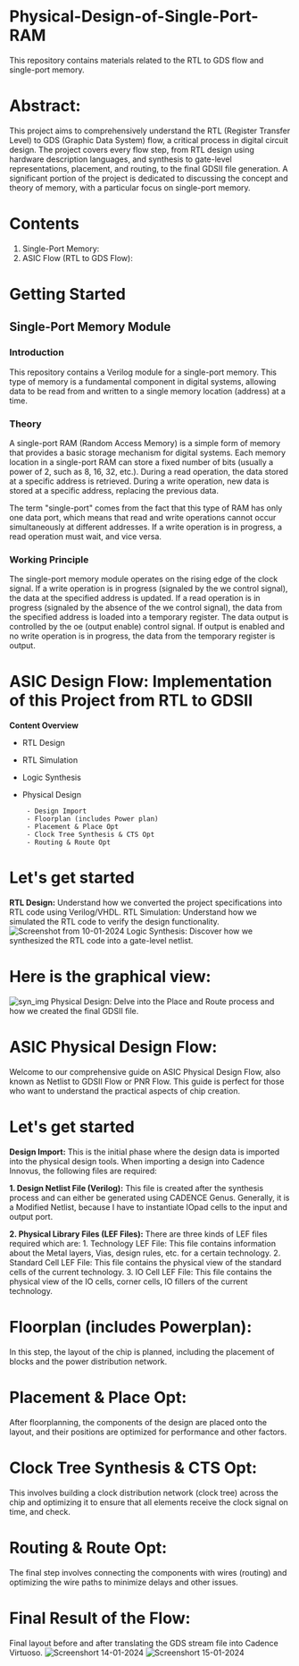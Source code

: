 # Physical-Design-of-Single-Port-RAM
This repository contains materials related to the RTL to GDS flow and single-port memory.
# Abstract:
This project aims to comprehensively understand the RTL (Register Transfer Level) to GDS (Graphic Data System) flow, a critical process in digital circuit design. The project covers every flow step, from RTL design using hardware description languages, and synthesis to gate-level representations, placement, and routing, to the final GDSII file generation. A significant portion of the project is dedicated to discussing the concept and theory of memory, with a particular focus on single-port memory.
# Contents
1. Single-Port Memory:
2. ASIC Flow (RTL to GDS Flow):

# Getting Started
## Single-Port Memory Module
### Introduction
This repository contains a Verilog module for a single-port memory. This type of memory is a fundamental component in digital systems, allowing data to be read from and written to a single memory location (address) at a time.
### Theory
A single-port RAM (Random Access Memory) is a simple form of memory that provides a basic storage mechanism for digital systems. Each memory location in a single-port RAM can store a fixed number of bits (usually a power of 2, such as 8, 16, 32, etc.). During a read operation, the data stored at a specific address is retrieved. During a write operation, new data is stored at a specific address, replacing the previous data.

The term "single-port" comes from the fact that this type of RAM has only one data port, which means that read and write operations cannot occur simultaneously at different addresses. If a write operation is in progress, a read operation must wait, and vice versa.
### Working Principle
The single-port memory module operates on the rising edge of the clock signal. If a write operation is in progress (signaled by the we control signal), the data at the specified address is updated. If a read operation is in progress (signaled by the absence of the we control signal), the data from the specified address is loaded into a temporary register.
The data output is controlled by the oe (output enable) control signal. If output is enabled and no write operation is in progress, the data from the temporary register is output.
# ASIC Design Flow: Implementation of this Project from RTL to GDSII
**Content Overview**
* RTL Design
* RTL Simulation
* Logic Synthesis
* Physical Design
  
       - Design Import
       - Floorplan (includes Power plan)
       - Placement & Place Opt
       - Clock Tree Synthesis & CTS Opt
       - Routing & Route Opt
# Let's get started
**RTL Design:** Understand how we converted the project specifications into RTL code using Verilog/VHDL.
RTL Simulation: Understand how we simulated the RTL code to verify the design functionality.
![Screenshot from 10-01-2024](https://github.com/user-attachments/assets/226160e7-fd16-4dac-a566-7fbc19218f56)
Logic Synthesis: Discover how we synthesized the RTL code into a gate-level netlist.

# Here is the graphical view:
![syn_img](https://github.com/user-attachments/assets/8884cf0b-8953-4613-b21b-4e2a0b206cc3)
Physical Design: Delve into the Place and Route process and how we created the final GDSII file.

# ASIC Physical Design Flow:
Welcome to our comprehensive guide on ASIC Physical Design Flow, also known as Netlist to GDSII Flow or PNR Flow. This guide is perfect for those who want to understand the practical aspects of chip creation.
# Let's get started
**Design Import:** This is the initial phase where the design data is imported into the physical design tools. When importing a design into Cadence Innovus, the following files are required:

**1. Design Netlist File (Verilog):** This file is created after the synthesis process and can either be generated using CADENCE Genus. Generally, it is a Modified Netlist, because I have to instantiate IOpad cells to the input and output port.


**2. Physical Library Files (LEF Files):** There are three kinds of LEF files required which are:
       1. Technology LEF File: This file contains information about the Metal layers, Vias, design rules, etc. for a certain technology.
       2. Standard Cell LEF File: This file contains the physical view of the standard cells of the current technology.
       3. IO Cell LEF File: This file contains the physical view of the IO cells, corner cells, IO fillers of the current technology.

# Floorplan (includes Powerplan): 
In this step, the layout of the chip is planned, including the placement of blocks and the power distribution network.
# Placement & Place Opt: 
After floorplanning, the components of the design are placed onto the layout, and their positions are optimized for performance and other factors.
# Clock Tree Synthesis & CTS Opt: 
This involves building a clock distribution network (clock tree) across the chip and optimizing it to ensure that all elements receive the clock signal on time, and check.
# Routing & Route Opt: 
The final step involves connecting the components with wires (routing) and optimizing the wire paths to minimize delays and other issues.

# Final Result of the Flow:
Final layout before and after translating the GDS stream file into Cadence Virtuoso.
![Screenshort 14-01-2024](https://github.com/user-attachments/assets/fc55efb8-58c9-4592-b79c-dee55d0fe4e4)
![Screenshort 15-01-2024](https://github.com/user-attachments/assets/842bef5f-9efc-4cd0-b978-baf4739d71be)





   





   

